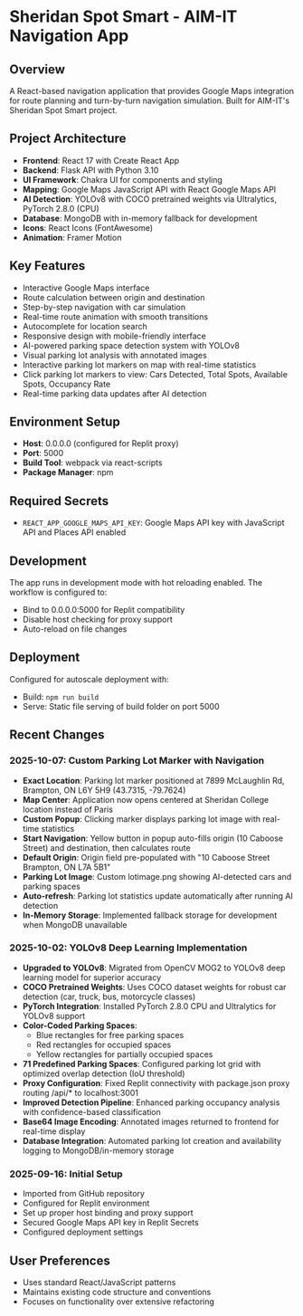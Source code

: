 # Sheridan Spot Smart - AIM-IT Navigation App

## Overview
A React-based navigation application that provides Google Maps integration for route planning and turn-by-turn navigation simulation. Built for AIM-IT's Sheridan Spot Smart project.

## Project Architecture
- **Frontend**: React 17 with Create React App
- **Backend**: Flask API with Python 3.10
- **UI Framework**: Chakra UI for components and styling
- **Mapping**: Google Maps JavaScript API with React Google Maps API
- **AI Detection**: YOLOv8 with COCO pretrained weights via Ultralytics, PyTorch 2.8.0 (CPU)
- **Database**: MongoDB with in-memory fallback for development
- **Icons**: React Icons (FontAwesome)
- **Animation**: Framer Motion

## Key Features
- Interactive Google Maps interface
- Route calculation between origin and destination
- Step-by-step navigation with car simulation
- Real-time route animation with smooth transitions
- Autocomplete for location search
- Responsive design with mobile-friendly interface
- AI-powered parking space detection system with YOLOv8
- Visual parking lot analysis with annotated images
- Interactive parking lot markers on map with real-time statistics
- Click parking lot markers to view: Cars Detected, Total Spots, Available Spots, Occupancy Rate
- Real-time parking data updates after AI detection

## Environment Setup
- **Host**: 0.0.0.0 (configured for Replit proxy)
- **Port**: 5000
- **Build Tool**: webpack via react-scripts
- **Package Manager**: npm

## Required Secrets
- `REACT_APP_GOOGLE_MAPS_API_KEY`: Google Maps API key with JavaScript API and Places API enabled

## Development
The app runs in development mode with hot reloading enabled. The workflow is configured to:
- Bind to 0.0.0.0:5000 for Replit compatibility
- Disable host checking for proxy support
- Auto-reload on file changes

## Deployment
Configured for autoscale deployment with:
- Build: `npm run build`
- Serve: Static file serving of build folder on port 5000

## Recent Changes

### 2025-10-07: Custom Parking Lot Marker with Navigation
- **Exact Location**: Parking lot marker positioned at 7899 McLaughlin Rd, Brampton, ON L6Y 5H9 (43.7315, -79.7624)
- **Map Center**: Application now opens centered at Sheridan College location instead of Paris
- **Custom Popup**: Clicking marker displays parking lot image with real-time statistics
- **Start Navigation**: Yellow button in popup auto-fills origin (10 Caboose Street) and destination, then calculates route
- **Default Origin**: Origin field pre-populated with "10 Caboose Street Brampton, ON L7A 5B1"
- **Parking Lot Image**: Custom lotimage.png showing AI-detected cars and parking spaces
- **Auto-refresh**: Parking lot statistics update automatically after running AI detection
- **In-Memory Storage**: Implemented fallback storage for development when MongoDB unavailable

### 2025-10-02: YOLOv8 Deep Learning Implementation
- **Upgraded to YOLOv8**: Migrated from OpenCV MOG2 to YOLOv8 deep learning model for superior accuracy
- **COCO Pretrained Weights**: Uses COCO dataset weights for robust car detection (car, truck, bus, motorcycle classes)
- **PyTorch Integration**: Installed PyTorch 2.8.0 CPU and Ultralytics for YOLOv8 support
- **Color-Coded Parking Spaces**: 
  - Blue rectangles for free parking spaces
  - Red rectangles for occupied spaces
  - Yellow rectangles for partially occupied spaces
- **71 Predefined Parking Spaces**: Configured parking lot grid with optimized overlap detection (IoU threshold)
- **Proxy Configuration**: Fixed Replit connectivity with package.json proxy routing /api/* to localhost:3001
- **Improved Detection Pipeline**: Enhanced parking occupancy analysis with confidence-based classification
- **Base64 Image Encoding**: Annotated images returned to frontend for real-time display
- **Database Integration**: Automated parking lot creation and availability logging to MongoDB/in-memory storage

### 2025-09-16: Initial Setup
- Imported from GitHub repository
- Configured for Replit environment
- Set up proper host binding and proxy support
- Secured Google Maps API key in Replit Secrets
- Configured deployment settings

## User Preferences
- Uses standard React/JavaScript patterns
- Maintains existing code structure and conventions
- Focuses on functionality over extensive refactoring